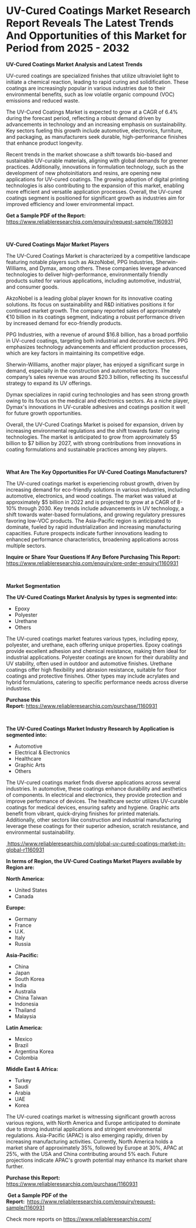 <p><h1>UV-Cured Coatings Market Research Report Reveals The Latest Trends And Opportunities of this Market for Period from 2025 - 2032</h1></p><p><strong>UV-Cured Coatings Market Analysis and Latest Trends</strong></p>
<p><p>UV-cured coatings are specialized finishes that utilize ultraviolet light to initiate a chemical reaction, leading to rapid curing and solidification. These coatings are increasingly popular in various industries due to their environmental benefits, such as low volatile organic compound (VOC) emissions and reduced waste. </p><p>The UV-Cured Coatings Market is expected to grow at a CAGR of 6.4% during the forecast period, reflecting a robust demand driven by advancements in technology and an increasing emphasis on sustainability. Key sectors fueling this growth include automotive, electronics, furniture, and packaging, as manufacturers seek durable, high-performance finishes that enhance product longevity.</p><p>Recent trends in the market showcase a shift towards bio-based and sustainable UV-curable materials, aligning with global demands for greener practices. Additionally, innovations in formulation technology, such as the development of new photoinitiators and resins, are opening new applications for UV-cured coatings. The growing adoption of digital printing technologies is also contributing to the expansion of this market, enabling more efficient and versatile application processes. Overall, the UV-cured coatings segment is positioned for significant growth as industries aim for improved efficiency and lower environmental impact.</p></p>
<p><strong>Get a Sample PDF of the Report:&nbsp;</strong> <a href="https://www.reliableresearchiq.com/enquiry/request-sample/1160931?utm_campaign=3062&utm_medium=2&utm_source=Github&utm_content=ia&utm_term=22032025&utm_id=uv-cured-coatings">https://www.reliableresearchiq.com/enquiry/request-sample/1160931</a></p>
<p>&nbsp;</p>
<p><strong>UV-Cured Coatings Major Market Players</strong></p>
<p><p>The UV-Cured Coatings Market is characterized by a competitive landscape featuring notable players such as AkzoNobel, PPG Industries, Sherwin-Williams, and Dymax, among others. These companies leverage advanced technologies to deliver high-performance, environmentally friendly products suited for various applications, including automotive, industrial, and consumer goods.</p><p>AkzoNobel is a leading global player known for its innovative coating solutions. Its focus on sustainability and R&D initiatives positions it for continued market growth. The company reported sales of approximately €10 billion in its coatings segment, indicating a robust performance driven by increased demand for eco-friendly products.</p><p>PPG Industries, with a revenue of around $16.8 billion, has a broad portfolio in UV-cured coatings, targeting both industrial and decorative sectors. PPG emphasizes technology advancements and efficient production processes, which are key factors in maintaining its competitive edge.</p><p>Sherwin-Williams, another major player, has enjoyed a significant surge in demand, especially in the construction and automotive sectors. The company’s sales revenue was around $20.3 billion, reflecting its successful strategy to expand its UV offerings.</p><p>Dymax specializes in rapid curing technologies and has seen strong growth owing to its focus on the medical and electronics sectors. As a niche player, Dymax's innovations in UV-curable adhesives and coatings position it well for future growth opportunities.</p><p>Overall, the UV-Cured Coatings Market is poised for expansion, driven by increasing environmental regulations and the shift towards faster curing technologies. The market is anticipated to grow from approximately $5 billion to $7 billion by 2027, with strong contributions from innovations in coating formulations and sustainable practices among key players.</p></p>
<p>&nbsp;</p>
<p><strong>What Are The Key Opportunities For UV-Cured Coatings Manufacturers?</strong></p>
<p><p>The UV-cured coatings market is experiencing robust growth, driven by increasing demand for eco-friendly solutions in various industries, including automotive, electronics, and wood coatings. The market was valued at approximately $5 billion in 2022 and is projected to grow at a CAGR of 8-10% through 2030. Key trends include advancements in UV technology, a shift towards water-based formulations, and growing regulatory pressures favoring low-VOC products. The Asia-Pacific region is anticipated to dominate, fueled by rapid industrialization and increasing manufacturing capacities. Future prospects indicate further innovations leading to enhanced performance characteristics, broadening applications across multiple sectors.</p></p>
<p><strong>Inquire or Share Your Questions If Any Before Purchasing This Report:</strong> <a href="https://www.reliableresearchiq.com/enquiry/pre-order-enquiry/1160931?utm_campaign=3062&utm_medium=2&utm_source=Github&utm_content=ia&utm_term=22032025&utm_id=uv-cured-coatings">https://www.reliableresearchiq.com/enquiry/pre-order-enquiry/1160931</a></p>
<p>&nbsp;</p>
<p><strong>Market Segmentation</strong></p>
<p><strong>The UV-Cured Coatings Market Analysis by types is segmented into:</strong></p>
<p><ul><li>Epoxy</li><li>Polyester</li><li>Urethane</li><li>Others</li></ul></p>
<p><p>The UV-cured coatings market features various types, including epoxy, polyester, and urethane, each offering unique properties. Epoxy coatings provide excellent adhesion and chemical resistance, making them ideal for industrial applications. Polyester coatings are known for their durability and UV stability, often used in outdoor and automotive finishes. Urethane coatings offer high flexibility and abrasion resistance, suitable for floor coatings and protective finishes. Other types may include acrylates and hybrid formulations, catering to specific performance needs across diverse industries.</p></p>
<p><strong>Purchase this Report:&nbsp;</strong><a href="https://www.reliableresearchiq.com/purchase/1160931?utm_campaign=3062&utm_medium=2&utm_source=Github&utm_content=ia&utm_term=22032025&utm_id=uv-cured-coatings">https://www.reliableresearchiq.com/purchase/1160931</a></p>
<p>&nbsp;</p>
<p><strong>The UV-Cured Coatings Market Industry Research by Application is segmented into:</strong></p>
<p><ul><li>Automotive</li><li>Electrical & Electronics</li><li>Healthcare</li><li>Graphic Arts</li><li>Others</li></ul></p>
<p><p>The UV-cured coatings market finds diverse applications across several industries. In automotive, these coatings enhance durability and aesthetics of components. In electrical and electronics, they provide protection and improve performance of devices. The healthcare sector utilizes UV-curable coatings for medical devices, ensuring safety and hygiene. Graphic arts benefit from vibrant, quick-drying finishes for printed materials. Additionally, other sectors like construction and industrial manufacturing leverage these coatings for their superior adhesion, scratch resistance, and environmental sustainability.</p></p>
<p><a href="https://www.reliableresearchiq.com/global-uv-cured-coatings-market-in-global-r1160931?utm_campaign=3062&utm_medium=2&utm_source=Github&utm_content=ia&utm_term=22032025&utm_id=uv-cured-coatings">&nbsp;https://www.reliableresearchiq.com/global-uv-cured-coatings-market-in-global-r1160931</a></p>
<p><strong>In terms of Region, the UV-Cured Coatings Market Players available by Region are:</strong></p>
<p>
    <p> <strong> North America: </strong>
        <ul>
            <li>United States</li>
            <li>Canada</li>
        </ul>
        </p> 
    <p> <strong> Europe: </strong>
        <ul>
            <li>Germany</li>
            <li>France</li>
            <li>U.K.</li>
            <li>Italy</li>
            <li>Russia</li>
        </ul>
        </p> 
    <p> <strong> Asia-Pacific: </strong>
        <ul>
            <li>China</li>
            <li>Japan</li>
            <li>South Korea</li>
            <li>India</li>
            <li>Australia</li>
            <li>China Taiwan</li>
            <li>Indonesia</li>
            <li>Thailand</li>
            <li>Malaysia</li>
        </ul>
        </p> 
    <p> <strong> Latin America: </strong>
        <ul>
            <li>Mexico</li>
            <li>Brazil</li>
            <li>Argentina Korea</li>
            <li>Colombia</li>
        </ul>
        </p> 
    <p> <strong> Middle East & Africa: </strong>
        <ul>
            <li>Turkey</li>
            <li>Saudi</li>
            <li>Arabia</li>
            <li>UAE</li>
            <li>Korea</li>
        </ul>
    </p>
    </p>
<p><p>The UV-cured coatings market is witnessing significant growth across various regions, with North America and Europe anticipated to dominate due to strong industrial applications and stringent environmental regulations. Asia-Pacific (APAC) is also emerging rapidly, driven by increasing manufacturing activities. Currently, North America holds a market share of approximately 35%, followed by Europe at 30%, APAC at 25%, with the USA and China contributing around 5% each. Future projections indicate APAC's growth potential may enhance its market share further.</p></p>
<p><strong>Purchase this Report: </strong><a href="https://www.reliableresearchiq.com/purchase/1160931?utm_campaign=3062&utm_medium=2&utm_source=Github&utm_content=ia&utm_term=22032025&utm_id=uv-cured-coatings">https://www.reliableresearchiq.com/purchase/1160931</a></p>
<p>&nbsp;<strong>Get a Sample PDF of the Report:&nbsp;&nbsp;</strong><a href="https://www.reliableresearchiq.com/enquiry/request-sample/1160931?utm_campaign=3062&utm_medium=2&utm_source=Github&utm_content=ia&utm_term=22032025&utm_id=uv-cured-coatings">https://www.reliableresearchiq.com/enquiry/request-sample/1160931</a></p>
<p><strong></strong></p>
<p>Check more reports on <a href="https://www.reliableresearchiq.com/?utm_campaign=3062&utm_medium=2&utm_source=Github&utm_content=ia&utm_term=22032025&utm_id=uv-cured-coatings">https://www.reliableresearchiq.com/</a></p>